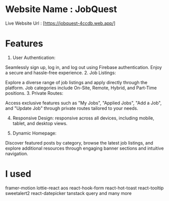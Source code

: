 
# Website Name : JobQuest
Live Website Url : [https://jobquest-4ccdb.web.app/]

# Features 

1. User Authentication: 

Seamlessly sign up, log in, and log out using Firebase authentication. Enjoy a secure and hassle-free experience.
2. Job Listings:

 Explore a diverse range of job listings and apply directly through the platform. Job categories include On-Site, Remote, Hybrid, and Part-Time positions.
3. Private Routes:

 Access exclusive features such as "My Jobs", "Applied Jobs", "Add a Job", and "Update Job" through private routes tailored to your needs.

4. Responsive Design: 
responsive across all devices, including mobile, tablet, and desktop views.

5. Dynamic Homepage:

 Discover featured posts by category, browse the latest job listings, and explore additional resources through engaging banner sections and intuitive navigation.

# I used
framer-motion
lottie-react
aos
react-hook-form
react-hot-toast
react-tooltip
sweetalert2
react-datepicker
tanstack query
and many more

